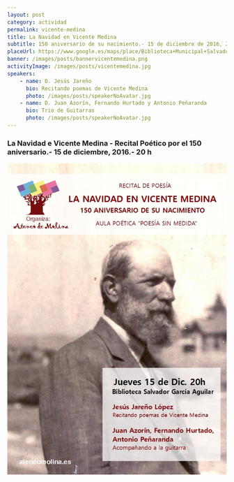 ```yaml
---
layout: post
category: actividad
permalink: vicente-medina
title: La Navidad en Vicente Medina  
subtitle: 150 aniversario de su nacimiento.- 15 de diciembre de 2016, 20:00h.- Biblooteca Salvador García Aguila 
placeUrl: https://www.google.es/maps/place/Biblioteca+Municipal+Salvador+Garc%C3%ADa+Aguilar/@38.0580143,-1.2068741,17z/data=!3m1!4b1!4m5!3m4!1s0xd638752df5e7703:0x7bb1faa78306d56b!8m2!3d38.0580143!4d-1.2046854  
banner: /images/posts/bannervicentemedina.png
activityImage: /images/posts/vicentemedina.jpg
speakers: 
    - name: D. Jesús Jareño
      bio: Recitando poemas de Vicente Medina
      photo: /images/posts/speakerNoAvatar.jpg
    - name: D. Juan Azorín, Fernando Hurtado y Antonio Peñaranda
      bio: Trio de Guitarras
      photo: /images/posts/speakerNoAvatar.jpg
---
```


### La Navidad e Vicente Medina - Recital Poético por el 150 aniversario.- 15 de diciembre, 2016.- 20 h


![cartel](/images/posts/vicentemedina.jpg)

